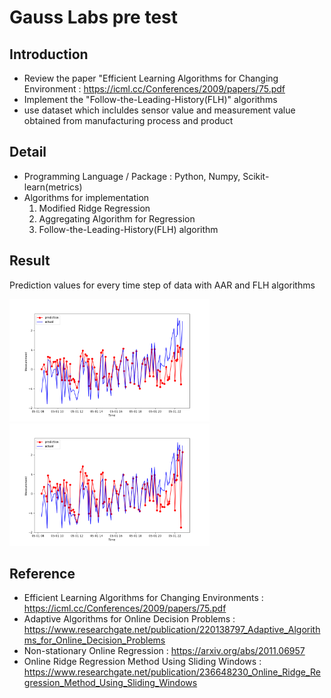 # Gauss Labs pre test
## Introduction
- Review the paper "Efficient Learning Algorithms for Changing Environment : https://icml.cc/Conferences/2009/papers/75.pdf
- Implement the "Follow-the-Leading-History(FLH)" algorithms
- use dataset which incluldes sensor value and measurement value obtained from manufacturing process and product

## Detail
- Programming Language / Package : Python, Numpy, Scikit-learn(metrics)
- Algorithms for implementation
    1. Modified Ridge Regression
    2. Aggregating Algorithm for Regression
    3. Follow-the-Leading-History(FLH) algorithm

## Result
<div>
    <p>Prediction values for every time step of data with AAR and FLH algorithms</p>
    <p float = "left">
        <img src="/result/AAR.png"  width="320" height="196">
        <img src="/result/FLH.png"  width="320" height="196">
    </p>
</div>

## Reference
- Efficient Learning Algorithms for Changing Environments : https://icml.cc/Conferences/2009/papers/75.pdf
- Adaptive Algorithms for Online Decision Problems : https://www.researchgate.net/publication/220138797_Adaptive_Algorithms_for_Online_Decision_Problems
- Non-stationary Online Regression : https://arxiv.org/abs/2011.06957
- Online Ridge Regression Method Using Sliding Windows : https://www.researchgate.net/publication/236648230_Online_Ridge_Regression_Method_Using_Sliding_Windows